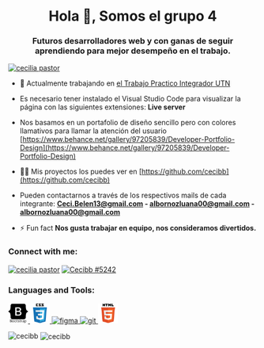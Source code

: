 <h1 align="center">Hola 👋, Somos el grupo 4</h1>
<h3 align="center">Futuros desarrolladores web y con ganas de seguir aprendiendo para mejor desempeño en el trabajo.</h3>

<p align="left"> <a href="https://twitter.com/cecilia pastor" target="blank"><img src="https://img.shields.io/twitter/follow/cecilia pastor?logo=twitter&style=for-the-badge" alt="cecilia pastor" /></a> </p>

- 🔭 Actualmente trabajando en [el Trabajo Practico Integrador UTN](https://github.com/cecibb/Trabajo-Practico-)

- Es necesario tener instalado el Visual Studio Code para visualizar la página con las siguientes extensiones: **Live server**

- Nos basamos en un portafolio de diseño sencillo pero con colores llamativos para llamar la atención del usuario [https://www.behance.net/gallery/97205839/Developer-Portfolio-Design](https://www.behance.net/gallery/97205839/Developer-Portfolio-Design)

- 👨‍💻 Mis proyectos los puedes ver en [https://github.com/cecibb](https://github.com/cecibb)

- Pueden contactarnos a través de los respectivos mails de cada integrante: **Ceci.Belen13@gmail.com - albornozluana00@gmail.com - albornozluana00@gmail.com**

- ⚡ Fun fact **Nos gusta trabajar en equipo, nos consideramos divertidos.**

<h3 align="left">Connect with me:</h3>
<p align="left">
<a href="https://twitter.com/cecilia pastor" target="blank"><img align="center" src="https://raw.githubusercontent.com/rahuldkjain/github-profile-readme-generator/master/src/images/icons/Social/twitter.svg" alt="cecilia pastor" height="30" width="40" /></a>
<a href="https://discord.gg/Cecibb #5242" target="blank"><img align="center" src="https://raw.githubusercontent.com/rahuldkjain/github-profile-readme-generator/master/src/images/icons/Social/discord.svg" alt="Cecibb #5242" height="30" width="40" /></a>
</p>

<h3 align="left">Languages and Tools:</h3>
<p align="left"> <a href="https://getbootstrap.com" target="_blank" rel="noreferrer"> <img src="https://raw.githubusercontent.com/devicons/devicon/master/icons/bootstrap/bootstrap-plain-wordmark.svg" alt="bootstrap" width="40" height="40"/> </a> <a href="https://www.w3schools.com/css/" target="_blank" rel="noreferrer"> <img src="https://raw.githubusercontent.com/devicons/devicon/master/icons/css3/css3-original-wordmark.svg" alt="css3" width="40" height="40"/> </a> <a href="https://www.figma.com/" target="_blank" rel="noreferrer"> <img src="https://www.vectorlogo.zone/logos/figma/figma-icon.svg" alt="figma" width="40" height="40"/> </a> <a href="https://git-scm.com/" target="_blank" rel="noreferrer"> <img src="https://www.vectorlogo.zone/logos/git-scm/git-scm-icon.svg" alt="git" width="40" height="40"/> </a> <a href="https://www.w3.org/html/" target="_blank" rel="noreferrer"> <img src="https://raw.githubusercontent.com/devicons/devicon/master/icons/html5/html5-original-wordmark.svg" alt="html5" width="40" height="40"/> </a> </p>

<p><img align="left" src="https://github-readme-stats.vercel.app/api/top-langs?username=cecibb&show_icons=true&locale=en&layout=compact" alt="cecibb" /></p>

<p>&nbsp;<img align="center" src="https://github-readme-stats.vercel.app/api?username=cecibb&show_icons=true&locale=en" alt="cecibb" /></p>

